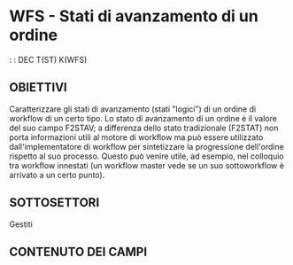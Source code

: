 # WFS - Stati di avanzamento di un ordine
 :  : DEC T(ST) K(WFS)
## OBIETTIVI
Caratterizzare gli stati di avanzamento (stati "logici") di un ordine di workflow di un certo tipo.
Lo stato di avanzamento di un ordine è il valore del suo campo F2STAV; a differenza dello stato
tradizionale (F2STAT) non porta informazioni utili al motore di workflow ma può essere utilizzato
dall'implementatore di workflow per sintetizzare la progressione dell'ordine rispetto al suo
processo.
Questo può venire utile, ad esempio, nel colloquio tra workflow innestati (un workflow master vede
se un suo sottoworkflow è arrivato a un certo punto).

## SOTTOSETTORI
Gestiti

## CONTENUTO DEI CAMPI
